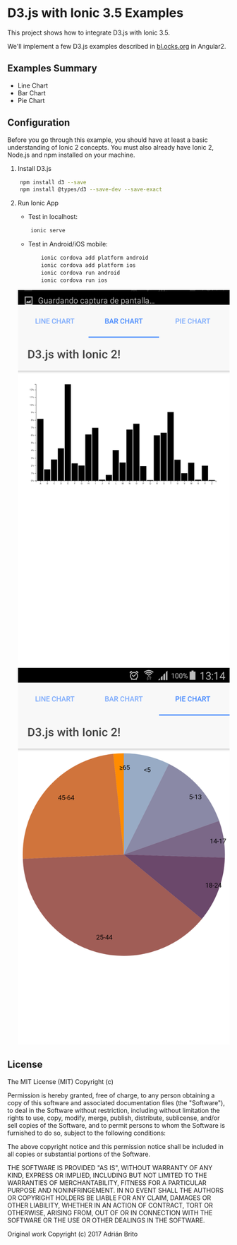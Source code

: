 # D3.js with Ionic 3.5 Examples

This project shows how to integrate D3.js with Ionic 3.5.

We'll implement a few D3.js examples described in [bl.ocks.org](https://bl.ocks.org/) in Angular2.

##  Examples Summary

 * Line Chart
 * Bar Chart
 * Pie Chart

## Configuration

Before you go through this example, you should have at least a basic understanding of Ionic 2 concepts. You must also already have Ionic 2, Node.js and npm installed on your machine.

1. Install D3.js

```bash
	npm install d3 --save
	npm install @types/d3 --save-dev --save-exact
```
	
2. Run Ionic App

	* Test in localhost: 
	
	```bash
		ionic serve
	```

	* Test in Android/iOS mobile: 
	
		```bash
    		ionic cordova add platform android 
    		ionic cordova add platform ios
    		ionic cordova run android
    		ionic cordova run ios
    	```

	![Bar Chart](readme_resources/bar-chart.png "Bar Chart")
	![Pie Chart](readme_resources/pie-chart.png "Pie Chart")
     

## License

The MIT License (MIT) Copyright (c)

Permission is hereby granted, free of charge, to any person obtaining a copy of this software and associated documentation files (the "Software"), to deal in the Software without restriction, including without limitation the rights to use, copy, modify, merge, publish, distribute, sublicense, and/or sell copies of the Software, and to permit persons to whom the Software is furnished to do so, subject to the following conditions:

The above copyright notice and this permission notice shall be included in all copies or substantial portions of the Software.

THE SOFTWARE IS PROVIDED "AS IS", WITHOUT WARRANTY OF ANY KIND, EXPRESS OR IMPLIED, INCLUDING BUT NOT LIMITED TO THE WARRANTIES OF MERCHANTABILITY, FITNESS FOR A PARTICULAR PURPOSE AND NONINFRINGEMENT. IN NO EVENT SHALL THE AUTHORS OR COPYRIGHT HOLDERS BE LIABLE FOR ANY CLAIM, DAMAGES OR OTHER LIABILITY, WHETHER IN AN ACTION OF CONTRACT, TORT OR OTHERWISE, ARISING FROM, OUT OF OR IN CONNECTION WITH THE SOFTWARE OR THE USE OR OTHER DEALINGS IN THE SOFTWARE.

Original work Copyright (c) 2017 Adrián Brito  




